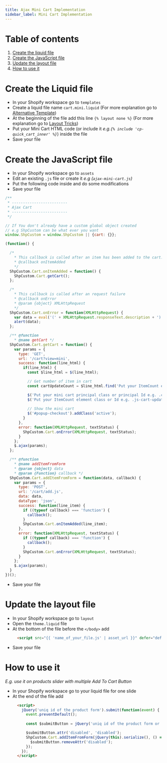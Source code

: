 ```yaml
---
title: Ajax Mini Cart Implementation
sidebar_label: Mini Cart Implementation
---
```


# Table of contents
1. [Create the liquid file](#create-the-liquid-file)
2. [Create the JavaScript file](#create-the-javascript-file)
3. [Update the layout file](#update-the-layout-file)
4. [How to use it](#how-to-use-it)

# Create the Liquid file

* In your Shopify workspace go to `templates`
* Create a liquid file name `cart.mini.liquid` (For more explanation go to [Alternative Template](docs/alternative-template))
* At the beginning of the file add this line ``{% layout none %}`` (For more explanation go to [Layout Tricks](docs/layout-tricks))
* Put your Mini Cart HTML code (or include it *e.g.``{% include 'cp-quick_cart_inner' %}``*) inside the file
* Save your file

# Create the JavaScript file

* In your Shopify workspace go to `assets`
* Edit an existing `.js` file or create it *e.g (`ajax-mini-cart.js`)*
* Put the following code inside and do some modifications
* Save your file

```javascript
/**
 * -------------------------
 * Ajax Cart
 * -------------------------
 */

// If You don't already have a custom global object created
// e.g ShpCustom can be what ever you want
window.ShpCustom = window.ShpCustom || {cart: {}};

(function() {

  /* 
    * This callback is called after an item has been added to the cart.
    * @callback onItemAdded
    */
  ShpCustom.Cart.onItemAdded = function() {
    ShpCustom.Cart.getCart();
  };

  /* 
    * This callback is called after an request failure
    * @callback onError
    * @param {object} XMLHttpRequest
    */
  ShpCustom.Cart.onError = function(XMLHttpRequest) {
    var data = eval('(' + XMLHttpRequest.responseText.description + ')');
    alert(data);
  };

  /** @function
    * @name getCart */
  ShpCustom.Cart.getCart = function() { 
    var params = {
      type: 'GET',
      url: '/cart?view=mini',
      success: function(line_html) {
        if(line_html) {
          const $line_html = $(line_html);

          // Get number of item in cart 
          const cartUpdateCount = $line_html.find('Put your ItemCount element class or Id e.g. .js-cart-update-count').text();

          $('Put your mini cart principal class or principal Id e.g. .cp-quick_cart').find('.product-items').replaceWith($line_html);
          $('Put your ItemCount element class or Id e.g. .js-cart-update-count').text(cartUpdateCount);
          
          // Show the mini cart
          $('#popup-checkout').addClass('active');
        }
      },
      error: function(XMLHttpRequest, textStatus) {
        ShpCustom.Cart.onError(XMLHttpRequest, textStatus);
      }
    };
    $.ajax(params);
  };

  /** @function
    * @name addItemFromForm
    * @param {object} data
    * @param {Function} callback */
  ShpCustom.Cart.addItemFromForm = function(data, callback) {
    var params = {
      type: 'POST',
      url: '/cart/add.js',
      data: data,
      dataType: 'json',
      success: function(line_item) { 
        if ((typeof callback) === 'function') {
          callback();
        }
        ShpCustom.Cart.onItemAdded(line_item);
      },
      error: function(XMLHttpRequest, textStatus) {
        if ((typeof callback) === 'function') {
          callback();
        }
        ShpCustom.Cart.onError(XMLHttpRequest, textStatus);
      }
    };
    $.ajax(params);
  }
})();
```
* Save your file

# Update the layout file

* In your Shopify workspace go to `layout`
* Open the `theme.liquid` file
* At the bottom of the file before the `</body>` add 
  ```html 
    <script src="{{ 'name_of_your_file.js' | asset_url }}" defer="defer"></script>
  ```
* Save your file

# How to use it
*E.g. use it on products slider with multiple Add To Cart Button*

* In your Shopify workspace go to your liquid file for one slide
* At the end of the file add
  ```html 
    <script>
      jQuery('uniq id of the product form').submit(function(event) {
        event.preventDefault();
        
        const $submitButton = jQuery('uniq id of the product form or just this').find('Your add to cart button class e.g. .js-add-to-cart');

        $submitButton.attr('disabled', 'disabled');
        ShpCustom.Cart.addItemFromForm(jQuery(this).serialize(), () => {
          $submitButton.removeAttr('disabled');
        });
      });
    </script>
  ```